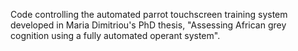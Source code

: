 Code controlling the automated parrot touchscreen training system developed in Maria Dimitriou's PhD thesis, "Assessing African grey cognition using a fully automated operant system".
